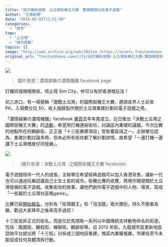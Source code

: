 ```yaml
---
title: "從打機到城規　土瓜灣街機王大賽　籌旗開發社區電子遊戲"
author: "立場新聞"
date: "2016-02-03T11:51:00"
categories:
  - "城市"
tags:
  - "土瓜灣"
  - "城市規劃"
topics: []
image: "http://web.archive.org/web/2021im_/https://assets.thestandnews.com/media/resized/1200x0/photos/game-05_hFHIk_CROhYjh.png"
original_url: "thestandnews.com/city/從打機到城規-土瓜灣街機王大賽-籌旗開發社區電子遊戲"
---
```

![](http://web.archive.org/web/2021im_/https://assets.thestandnews.com/media/resized/1200x0/photos/game-05_hFHIk_CROhYjh.png)

> 圖片來源：濃情娛樂の濃情機舖 facebook page

打機同城規嘅關係，唔止得 Sim City，仲可以有好香港嘅玩法！

初三赤口，有一場號稱「激戰土瓜灣」的國際街機王大賽，邀請各界人士前來 PK，入場費位位 50，收入撥歸製作關於土瓜灣重建計劃的電子遊戲之用。

「濃情娛樂の濃情機舖」facebook [專頁](http://web.archive.org/web/20210705085254/https://www.facebook.com/%E6%BF%83%E6%83%85%E5%A8%9B%E6%A8%82%E3%81%AE%E6%BF%83%E6%83%85%E6%A9%9F%E8%88%96-LUNG-CHING-GAME-ZONE-by-Lung-Ching-Entertainment-1639028916348786/)去年年尾成立，近日推出「決戰土瓜灣之國際街機王大賽」的[活動](http://web.archive.org/web/20210705085254/https://www.facebook.com/events/1694860760760027/)，希望用打機連結街坊，討論區內重建的議題。今次比賽的地點所在的鶴齡街，正正是「十三街重建項目」受影響區域之一。主辦單位認為，重建計劃討論多時，但未必所有街坊都了解計劃詳情，故希望「一邊打機一邊講下土瓜灣嘅故仔同發展」。

![](http://web.archive.org/web/2021im_/https://assets.thestandnews.com/media/photos/12631550_1654864381431906_874203802289618151_n_wS84Q_REiM4wA.jpg)
> （圖片來源：決戰土瓜灣 -之國際街機王大賽 facebook）

電子遊戲陪伴一代人的成長，主辦單位希望經典遊戲可以加入香港背景，讓新一代也可以通過玩樂認識自己土生土長的城市。街機比賽的收費，將用作開發關於土瓜灣發展的電子遊戲。收集街坊的故事，讓他們創作電子遊戲中的人物、場景，寫成「一些屬於土瓜灣社區嘅game」。

比賽已經[開始報名](http://web.archive.org/web/20210705085254/https://docs.google.com/forms/d/1mza5ruRqKPWcxyXPAajdvGgZWwDMS0mnkQONWvMkVTk/viewform)，分別有「街頭霸王」和「泡泡龍」兩大類別，持久不敗者為勝，歡迎大家拜年之後來高手過招！

十三街並非正式的街名，而是位於馬頭角一系列以中國傳統吉祥動物命名的街道，包括：龍圖街、鵬程街、蟬聯街、鶴齡街等。自 2013 年起，九龍城市區更新地區諮詢平台提出將「十三街」分拆成三個地段重建，惟區內業權複雜，市建局至今未能促成任何具體清拆行動。
